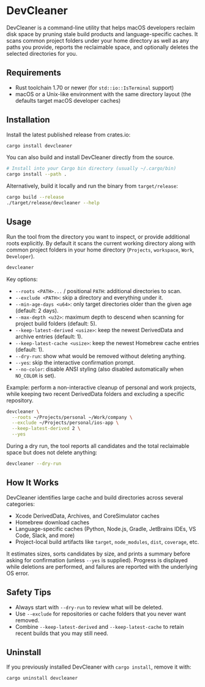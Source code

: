 # DevCleaner

DevCleaner is a command-line utility that helps macOS developers reclaim disk space by pruning stale build products and language-specific caches. It scans common project folders under your home directory as well as any paths you provide, reports the reclaimable space, and optionally deletes the selected directories for you.

## Requirements

- Rust toolchain 1.70 or newer (for `std::io::IsTerminal` support)
- macOS or a Unix-like environment with the same directory layout (the defaults target macOS developer caches)

## Installation

Install the latest published release from crates.io:

```bash
cargo install devcleaner
```

You can also build and install DevCleaner directly from the source.

```bash
# Install into your Cargo bin directory (usually ~/.cargo/bin)
cargo install --path .
```

Alternatively, build it locally and run the binary from `target/release`:

```bash
cargo build --release
./target/release/devcleaner --help
```

## Usage

Run the tool from the directory you want to inspect, or provide additional roots explicitly. By default it scans the current working directory along with common project folders in your home directory (`Projects`, `workspace`, `Work`, `Developer`).

```bash
devcleaner
```

Key options:

- `--roots <PATH>...` / positional `PATH`: additional directories to scan.
- `--exclude <PATH>`: skip a directory and everything under it.
- `--min-age-days <u64>`: only target directories older than the given age (default: 2 days).
- `--max-depth <u32>`: maximum depth to descend when scanning for project build folders (default: 5).
- `--keep-latest-derived <usize>`: keep the newest DerivedData and archive entries (default: 1).
- `--keep-latest-cache <usize>`: keep the newest Homebrew cache entries (default: 1).
- `--dry-run`: show what would be removed without deleting anything.
- `--yes`: skip the interactive confirmation prompt.
- `--no-color`: disable ANSI styling (also disabled automatically when `NO_COLOR` is set).

Example: perform a non-interactive cleanup of personal and work projects, while keeping two recent DerivedData folders and excluding a specific repository.

```bash
devcleaner \
  --roots ~/Projects/personal ~/Work/company \
  --exclude ~/Projects/personal/ios-app \
  --keep-latest-derived 2 \
  --yes
```

During a dry run, the tool reports all candidates and the total reclaimable space but does not delete anything:

```bash
devcleaner --dry-run
```

## How It Works

DevCleaner identifies large cache and build directories across several categories:

- Xcode DerivedData, Archives, and CoreSimulator caches
- Homebrew download caches
- Language-specific caches (Python, Node.js, Gradle, JetBrains IDEs, VS Code, Slack, and more)
- Project-local build artifacts like `target`, `node_modules`, `dist`, `coverage`, etc.

It estimates sizes, sorts candidates by size, and prints a summary before asking for confirmation (unless `--yes` is supplied). Progress is displayed while deletions are performed, and failures are reported with the underlying OS error.

## Safety Tips

- Always start with `--dry-run` to review what will be deleted.
- Use `--exclude` for repositories or cache folders that you never want removed.
- Combine `--keep-latest-derived` and `--keep-latest-cache` to retain recent builds that you may still need.

## Uninstall

If you previously installed DevCleaner with `cargo install`, remove it with:

```bash
cargo uninstall devcleaner
```
